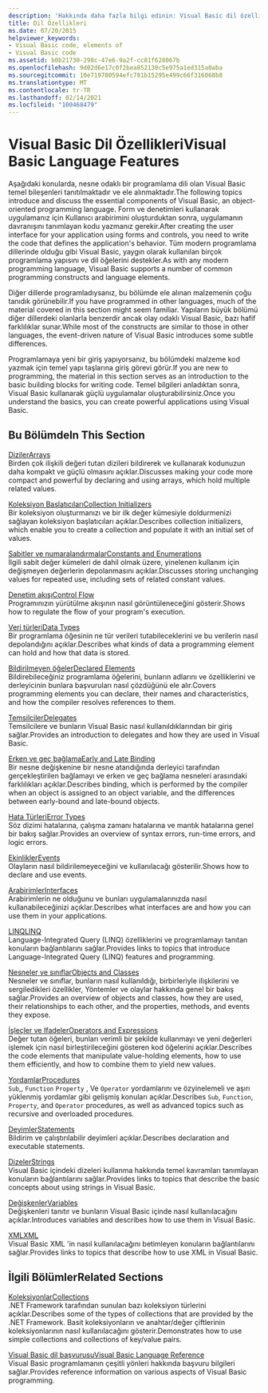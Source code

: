 ```yaml
---
description: 'Hakkında daha fazla bilgi edinin: Visual Basic dil özellikleri'
title: Dil Özellikleri
ms.date: 07/20/2015
helpviewer_keywords:
- Visual Basic code, elements of
- Visual Basic code
ms.assetid: b0b21730-298c-47e6-9a2f-cc81f628067b
ms.openlocfilehash: 9d02d6e17c0f2bea852130c5e975a1ed315a0aba
ms.sourcegitcommit: 10e719780594efc781b15295e499c66f316068b8
ms.translationtype: MT
ms.contentlocale: tr-TR
ms.lasthandoff: 02/14/2021
ms.locfileid: "100468479"
---
```

# <a name="visual-basic-language-features"></a><span data-ttu-id="350b7-103">Visual Basic Dil Özellikleri</span><span class="sxs-lookup"><span data-stu-id="350b7-103">Visual Basic Language Features</span></span>

<span data-ttu-id="350b7-104">Aşağıdaki konularda, nesne odaklı bir programlama dili olan Visual Basic temel bileşenleri tanıtılmaktadır ve ele alınmaktadır.</span><span class="sxs-lookup"><span data-stu-id="350b7-104">The following topics introduce and discuss the essential components of Visual Basic, an object-oriented programming language.</span></span> <span data-ttu-id="350b7-105">Form ve denetimleri kullanarak uygulamanız için Kullanıcı arabirimini oluşturduktan sonra, uygulamanın davranışını tanımlayan kodu yazmanız gerekir.</span><span class="sxs-lookup"><span data-stu-id="350b7-105">After creating the user interface for your application using forms and controls, you need to write the code that defines the application's behavior.</span></span> <span data-ttu-id="350b7-106">Tüm modern programlama dillerinde olduğu gibi Visual Basic, yaygın olarak kullanılan birçok programlama yapısını ve dil öğelerini destekler.</span><span class="sxs-lookup"><span data-stu-id="350b7-106">As with any modern programming language, Visual Basic supports a number of common programming constructs and language elements.</span></span>  
  
 <span data-ttu-id="350b7-107">Diğer dillerde programladıysanız, bu bölümde ele alınan malzemenin çoğu tanıdık görünebilir.</span><span class="sxs-lookup"><span data-stu-id="350b7-107">If you have programmed in other languages, much of the material covered in this section might seem familiar.</span></span> <span data-ttu-id="350b7-108">Yapıların büyük bölümü diğer dillerdeki olanlarla benzerdir ancak olay odaklı Visual Basic, bazı hafif farklılıklar sunar.</span><span class="sxs-lookup"><span data-stu-id="350b7-108">While most of the constructs are similar to those in other languages, the event-driven nature of Visual Basic introduces some subtle differences.</span></span>  
  
 <span data-ttu-id="350b7-109">Programlamaya yeni bir giriş yapıyorsanız, bu bölümdeki malzeme kod yazmak için temel yapı taşlarına giriş görevi görür.</span><span class="sxs-lookup"><span data-stu-id="350b7-109">If you are new to programming, the material in this section serves as an introduction to the basic building blocks for writing code.</span></span> <span data-ttu-id="350b7-110">Temel bilgileri anladıktan sonra, Visual Basic kullanarak güçlü uygulamalar oluşturabilirsiniz.</span><span class="sxs-lookup"><span data-stu-id="350b7-110">Once you understand the basics, you can create powerful applications using Visual Basic.</span></span>  
  
## <a name="in-this-section"></a><span data-ttu-id="350b7-111">Bu Bölümde</span><span class="sxs-lookup"><span data-stu-id="350b7-111">In This Section</span></span>  

 [<span data-ttu-id="350b7-112">Diziler</span><span class="sxs-lookup"><span data-stu-id="350b7-112">Arrays</span></span>](arrays/index.md)  
 <span data-ttu-id="350b7-113">Birden çok ilişkili değeri tutan dizileri bildirerek ve kullanarak kodunuzun daha kompakt ve güçlü olmasını açıklar.</span><span class="sxs-lookup"><span data-stu-id="350b7-113">Discusses making your code more compact and powerful by declaring and using arrays, which hold multiple related values.</span></span>  
  
 [<span data-ttu-id="350b7-114">Koleksiyon Başlatıcıları</span><span class="sxs-lookup"><span data-stu-id="350b7-114">Collection Initializers</span></span>](collection-initializers/index.md)  
 <span data-ttu-id="350b7-115">Bir koleksiyon oluşturmanızı ve bir ilk değer kümesiyle doldurmenizi sağlayan koleksiyon başlatıcıları açıklar.</span><span class="sxs-lookup"><span data-stu-id="350b7-115">Describes collection initializers, which enable you to create a collection and populate it with an initial set of values.</span></span>  
  
 [<span data-ttu-id="350b7-116">Sabitler ve numaralandırmalar</span><span class="sxs-lookup"><span data-stu-id="350b7-116">Constants and Enumerations</span></span>](constants-enums/index.md)  
 <span data-ttu-id="350b7-117">İlgili sabit değer kümeleri de dahil olmak üzere, yinelenen kullanım için değişmeyen değerlerin depolanmasını açıklar.</span><span class="sxs-lookup"><span data-stu-id="350b7-117">Discusses storing unchanging values for repeated use, including sets of related constant values.</span></span>  
  
 [<span data-ttu-id="350b7-118">Denetim akışı</span><span class="sxs-lookup"><span data-stu-id="350b7-118">Control Flow</span></span>](control-flow/index.md)  
 <span data-ttu-id="350b7-119">Programınızın yürütülme akışının nasıl görüntüleneceğini gösterir.</span><span class="sxs-lookup"><span data-stu-id="350b7-119">Shows how to regulate the flow of your program's execution.</span></span>  
  
 [<span data-ttu-id="350b7-120">Veri türleri</span><span class="sxs-lookup"><span data-stu-id="350b7-120">Data Types</span></span>](data-types/index.md)  
 <span data-ttu-id="350b7-121">Bir programlama öğesinin ne tür verileri tutabileceklerini ve bu verilerin nasıl depolandığını açıklar.</span><span class="sxs-lookup"><span data-stu-id="350b7-121">Describes what kinds of data a programming element can hold and how that data is stored.</span></span>  
  
 [<span data-ttu-id="350b7-122">Bildirilmeyen öğeler</span><span class="sxs-lookup"><span data-stu-id="350b7-122">Declared Elements</span></span>](declared-elements/index.md)  
 <span data-ttu-id="350b7-123">Bildirebileceğiniz programlama öğelerini, bunların adlarını ve özelliklerini ve derleyicinin bunlara başvuruları nasıl çözdüğünü ele alır.</span><span class="sxs-lookup"><span data-stu-id="350b7-123">Covers programming elements you can declare, their names and characteristics, and how the compiler resolves references to them.</span></span>  
  
 [<span data-ttu-id="350b7-124">Temsilciler</span><span class="sxs-lookup"><span data-stu-id="350b7-124">Delegates</span></span>](delegates/index.md)  
 <span data-ttu-id="350b7-125">Temsilcilere ve bunların Visual Basic nasıl kullanıldıklarından bir giriş sağlar.</span><span class="sxs-lookup"><span data-stu-id="350b7-125">Provides an introduction to delegates and how they are used in Visual Basic.</span></span>  
  
 [<span data-ttu-id="350b7-126">Erken ve geç bağlama</span><span class="sxs-lookup"><span data-stu-id="350b7-126">Early and Late Binding</span></span>](early-late-binding/index.md)  
 <span data-ttu-id="350b7-127">Bir nesne değişkenine bir nesne atandığında derleyici tarafından gerçekleştirilen bağlamayı ve erken ve geç bağlama nesneleri arasındaki farklılıkları açıklar.</span><span class="sxs-lookup"><span data-stu-id="350b7-127">Describes binding, which is performed by the compiler when an object is assigned to an object variable, and the differences between early-bound and late-bound objects.</span></span>  
  
 [<span data-ttu-id="350b7-128">Hata Türleri</span><span class="sxs-lookup"><span data-stu-id="350b7-128">Error Types</span></span>](error-types.md)  
 <span data-ttu-id="350b7-129">Söz dizimi hatalarına, çalışma zamanı hatalarına ve mantık hatalarına genel bir bakış sağlar.</span><span class="sxs-lookup"><span data-stu-id="350b7-129">Provides an overview of syntax errors, run-time errors, and logic errors.</span></span>  
  
 [<span data-ttu-id="350b7-130">Ekinlikler</span><span class="sxs-lookup"><span data-stu-id="350b7-130">Events</span></span>](events/index.md)  
 <span data-ttu-id="350b7-131">Olayların nasıl bildirilemeyeceğini ve kullanılacağı gösterilir.</span><span class="sxs-lookup"><span data-stu-id="350b7-131">Shows how to declare and use events.</span></span>  
  
 [<span data-ttu-id="350b7-132">Arabirimler</span><span class="sxs-lookup"><span data-stu-id="350b7-132">Interfaces</span></span>](interfaces/index.md)  
 <span data-ttu-id="350b7-133">Arabirimlerin ne olduğunu ve bunları uygulamalarınızda nasıl kullanabileceğinizi açıklar.</span><span class="sxs-lookup"><span data-stu-id="350b7-133">Describes what interfaces are and how you can use them in your applications.</span></span>  
  
 [<span data-ttu-id="350b7-134">LINQ</span><span class="sxs-lookup"><span data-stu-id="350b7-134">LINQ</span></span>](linq/index.md)  
 <span data-ttu-id="350b7-135">Language-Integrated Query (LINQ) özelliklerini ve programlamayı tanıtan konuların bağlantılarını sağlar.</span><span class="sxs-lookup"><span data-stu-id="350b7-135">Provides links to topics that introduce Language-Integrated Query (LINQ) features and programming.</span></span>  
  
 [<span data-ttu-id="350b7-136">Nesneler ve sınıflar</span><span class="sxs-lookup"><span data-stu-id="350b7-136">Objects and Classes</span></span>](objects-and-classes/index.md)  
 <span data-ttu-id="350b7-137">Nesneler ve sınıflar, bunların nasıl kullanıldığı, birbirleriyle ilişkilerini ve sergiledikleri özellikler, Yöntemler ve olaylar hakkında genel bir bakış sağlar.</span><span class="sxs-lookup"><span data-stu-id="350b7-137">Provides an overview of objects and classes, how they are used, their relationships to each other, and the properties, methods, and events they expose.</span></span>  
  
 [<span data-ttu-id="350b7-138">İşleçler ve Ifadeler</span><span class="sxs-lookup"><span data-stu-id="350b7-138">Operators and Expressions</span></span>](operators-and-expressions/index.md)  
 <span data-ttu-id="350b7-139">Değer tutan öğeleri, bunları verimli bir şekilde kullanmayı ve yeni değerleri işlemek için nasıl birleştirileceğini gösteren kod öğelerini açıklar.</span><span class="sxs-lookup"><span data-stu-id="350b7-139">Describes the code elements that manipulate value-holding elements, how to use them efficiently, and how to combine them to yield new values.</span></span>  
  
 [<span data-ttu-id="350b7-140">Yordamlar</span><span class="sxs-lookup"><span data-stu-id="350b7-140">Procedures</span></span>](procedures/index.md)  
 <span data-ttu-id="350b7-141">`Sub`,, `Function` `Property` , Ve `Operator` yordamlarını ve özyinelemeli ve aşırı yüklenmiş yordamlar gibi gelişmiş konuları açıklar.</span><span class="sxs-lookup"><span data-stu-id="350b7-141">Describes `Sub`, `Function`, `Property`, and `Operator` procedures, as well as advanced topics such as recursive and overloaded procedures.</span></span>  
  
 [<span data-ttu-id="350b7-142">Deyimler</span><span class="sxs-lookup"><span data-stu-id="350b7-142">Statements</span></span>](statements.md)  
 <span data-ttu-id="350b7-143">Bildirim ve çalıştırılabilir deyimleri açıklar.</span><span class="sxs-lookup"><span data-stu-id="350b7-143">Describes declaration and executable statements.</span></span>  
  
 [<span data-ttu-id="350b7-144">Dizeler</span><span class="sxs-lookup"><span data-stu-id="350b7-144">Strings</span></span>](strings/index.md)  
 <span data-ttu-id="350b7-145">Visual Basic içindeki dizeleri kullanma hakkında temel kavramları tanımlayan konuların bağlantılarını sağlar.</span><span class="sxs-lookup"><span data-stu-id="350b7-145">Provides links to topics that describe the basic concepts about using strings in Visual Basic.</span></span>  
  
 [<span data-ttu-id="350b7-146">Değişkenler</span><span class="sxs-lookup"><span data-stu-id="350b7-146">Variables</span></span>](variables/index.md)  
 <span data-ttu-id="350b7-147">Değişkenleri tanıtır ve bunların Visual Basic içinde nasıl kullanılacağını açıklar.</span><span class="sxs-lookup"><span data-stu-id="350b7-147">Introduces variables and describes how to use them in Visual Basic.</span></span>  
  
 [<span data-ttu-id="350b7-148">XML</span><span class="sxs-lookup"><span data-stu-id="350b7-148">XML</span></span>](xml/index.md)  
 <span data-ttu-id="350b7-149">Visual Basic XML 'in nasıl kullanılacağını betimleyen konuların bağlantılarını sağlar.</span><span class="sxs-lookup"><span data-stu-id="350b7-149">Provides links to topics that describe how to use XML in Visual Basic.</span></span>  
  
## <a name="related-sections"></a><span data-ttu-id="350b7-150">İlgili Bölümler</span><span class="sxs-lookup"><span data-stu-id="350b7-150">Related Sections</span></span>

 [<span data-ttu-id="350b7-151">Koleksiyonlar</span><span class="sxs-lookup"><span data-stu-id="350b7-151">Collections</span></span>](../concepts/collections.md)  
 <span data-ttu-id="350b7-152">.NET Framework tarafından sunulan bazı koleksiyon türlerini açıklar.</span><span class="sxs-lookup"><span data-stu-id="350b7-152">Describes some of the types of collections that are provided by the .NET Framework.</span></span> <span data-ttu-id="350b7-153">Basit koleksiyonların ve anahtar/değer çiftlerinin koleksiyonlarının nasıl kullanılacağını gösterir.</span><span class="sxs-lookup"><span data-stu-id="350b7-153">Demonstrates how to use simple collections and collections of key/value pairs.</span></span>  
  
 [<span data-ttu-id="350b7-154">Visual Basic dil başvurusu</span><span class="sxs-lookup"><span data-stu-id="350b7-154">Visual Basic Language Reference</span></span>](../../language-reference/index.md)  
 <span data-ttu-id="350b7-155">Visual Basic programlamanın çeşitli yönleri hakkında başvuru bilgileri sağlar.</span><span class="sxs-lookup"><span data-stu-id="350b7-155">Provides reference information on various aspects of Visual Basic programming.</span></span>
